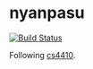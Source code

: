 # nyanpasu

[![Build Status](https://gitlab.com/gilmi/nyanpasu/badges/master/build.svg)](https://gitlab.com/gilmi/nyanpasu/commits/master/)

Following [cs4410](http://www.ccs.neu.edu/course/cs4410/).
